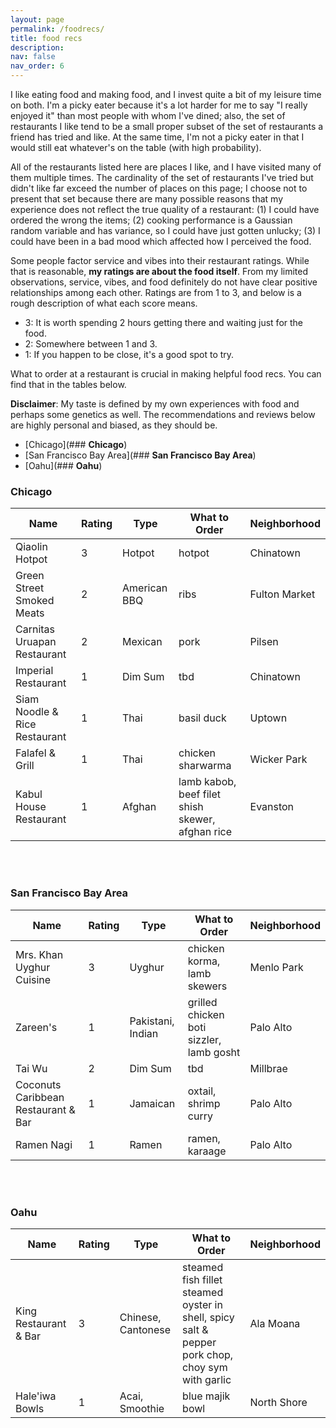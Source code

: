 ```yaml
---
layout: page
permalink: /foodrecs/
title: food recs
description:
nav: false
nav_order: 6
---
```


I like eating food and making food, and I invest quite a bit of my leisure time on both. I'm a picky eater because it's a lot harder for me to say "I really enjoyed it" than most people with whom I've dined; also, the set of restaurants I like tend to be a small proper subset of the set of restaurants a friend has tried and like. At the same time, I'm not a picky eater in that I would still eat whatever's on the table (with high probability).

All of the restaurants listed here are places I like, and I have visited many of them multiple times. The cardinality of the set of restaurants I've tried but didn't like far exceed the number of places on this page; I choose not to present that set because there are many possible reasons that my experience does not reflect the true quality of a restaurant: (1) I could have ordered the wrong the items; (2) cooking performance is a Gaussian random variable and has variance, so I could have just gotten unlucky; (3) I could have been in a bad mood which affected how I perceived the food.

Some people factor service and vibes into their restaurant ratings. While that is reasonable, **my ratings are about the food itself**. From my limited observations, service, vibes, and food definitely do not have clear positive relationships among each other. Ratings are from 1 to 3, and below is a rough description of what each score means.

- 3: It is worth spending 2 hours getting there and waiting just for the food.
- 2: Somewhere between 1 and 3.
- 1: If you happen to be close, it's a good spot to try.

What to order at a restaurant is crucial in making helpful food recs. You can find that in the tables below.

**Disclaimer**: My taste is defined by my own experiences with food and perhaps some genetics as well. The recommendations and reviews below are highly personal and biased, as they should be.

- [Chicago](### **Chicago**)
- [San Francisco Bay Area](### **San Francisco Bay Area**)
- [Oahu](### **Oahu**)

### **Chicago**

| Name                          | Rating | Type         | What to Order                                    | Neighborhood  |
| ----------------------------- | ------ | ------------ | ------------------------------------------------ | ------------- |
| Qiaolin Hotpot                | 3      | Hotpot       | hotpot                                           | Chinatown     |
| Green Street Smoked Meats     | 2      | American BBQ | ribs                                             | Fulton Market |
| Carnitas Uruapan Restaurant   | 2      | Mexican      | pork                                             | Pilsen        |
| Imperial Restaurant           | 1      | Dim Sum      | tbd                                              | Chinatown     |
| Siam Noodle & Rice Restaurant | 1      | Thai         | basil duck                                       | Uptown        |
| Falafel & Grill               | 1      | Thai         | chicken sharwarma                                | Wicker Park   |
| Kabul House Restaurant        | 1      | Afghan       | lamb kabob, beef filet shish skewer, afghan rice | Evanston      |

<br/><br/>

### **San Francisco Bay Area**

| Name                                | Rating | Type              | What to Order                            | Neighborhood |
| ----------------------------------- | ------ | ----------------- | ---------------------------------------- | ------------ |
| Mrs. Khan Uyghur Cuisine            | 3      | Uyghur            | chicken korma, lamb skewers              | Menlo Park   |
| Zareen's                            | 1      | Pakistani, Indian | grilled chicken boti sizzler, lamb gosht | Palo Alto    |
| Tai Wu                              | 2      | Dim Sum           | tbd                                      | Millbrae     |
| Coconuts Caribbean Restaurant & Bar | 1      | Jamaican          | oxtail, shrimp curry                     | Palo Alto    |
| Ramen Nagi                          | 1      | Ramen             | ramen, karaage                           | Palo Alto    |

<br/><br/>

### **Oahu**

| Name                  | Rating | Type               | What to Order                                                                                    | Neighborhood |
| --------------------- | ------ | ------------------ | ------------------------------------------------------------------------------------------------ | ------------ |
| King Restaurant & Bar | 3      | Chinese, Cantonese | steamed fish fillet steamed oyster in shell, spicy salt & pepper pork chop, choy sym with garlic | Ala Moana    |
| Hale'iwa Bowls        | 1      | Acai, Smoothie     | blue majik bowl                                                                                  | North Shore  |

<br/><br/>

<!-- For now, this page is assumed to be a static description of your courses. You can convert it to a collection similar to `_projects/` so that you can have a dedicated page for each course.

Organize your courses by years, topics, or universities, however you like! -->
